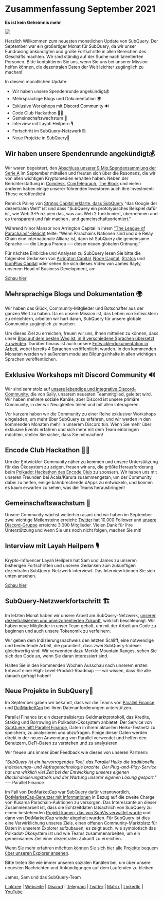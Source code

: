 # Zusammenfassung September 2021

**Es ist kein Geheimnis mehr**

![](https://miro.medium.com/max/700/1*nU7PnYFMR6MMBfccYE_Ujg.png)

Herzlich Willkommen zum neuesten monatlichen Update von SubQuery. Der September war ein großartiger Monat für SubQuery, da wir unser Fundraising ankündigten und große Fortschritte in allen Bereichen des Geschäfts machten. Wir sind ständig auf der Suche nach talentierten Personen. Bitte kontaktieren Sie uns, wenn Sie uns bei unserer Mission helfen können, die dezentralen Daten der Welt leichter zugänglich zu machen!

In diesem monatlichen Update:

- Wir haben unsere Spendenrunde angekündigt💰
- Mehrsprachige Blogs und Dokumentation 🌍
- Exklusive Workshops mit Discord Community 🔊
- Code Club Hackathon 👩‍🎓
- Gemeinschaftswachstum 🚀
- Interview mit Layah Heilpern 🎙
- Fortschritt im SubQuery-Netzwerk🏗
- Neue Projekte in SubQuery🤝

## Wir haben unsere Spendenrunde angekündigt💰

Wir waren begeistert, den [Abschluss unserer 9 Mio.Spendensammlung der Serie A](https://subquery.medium.com/series-a-1abed6c1c2af) im September mitteilen und freuten sich über die Resonanz, die wir von allen wichtigen Kryptomedien erhalten haben. Neben der Berichterstattung in [Coindesk](https://www.coindesk.com/business/2021/09/08/subquery-gets-9m-in-series-a-to-improve-access-to-blockchain-data-on-polkadot/), [CoinTelegraph](https://cointelegraph.com/news/subquery-raises-9m-for-polkadot-data-protocol), [The Block](https://www.theblockcrypto.com/post/116915/subquery-indexing-protocol-polkadot-funding-saft) und vielen anderen haben einige unserer führenden Investoren auch ihre Investment-These veröffentlicht.

Rennick Palley von [Stratos Capital erklärte, dass SubQuery](https://medium.com/stratos-technologies/the-google-of-the-decentralized-world-our-investment-in-subquery-e6e7d949b00a) "das Google der dezentralen Welt" ist und dass "SubQuery ein prototypisches Beispiel dafür ist, wie Web 3-Prinzipien das, was aus Web 2 funktioniert, übernehmen und es transparent und fair machen , und gemeinschaftsorientiert."

Während Ninor Mansor von Arrington Capital in ihrem ["The League of Parachains"-Bericht](https://arringtonxrpcapital.com/2021/09/17/the-league-of-parachains-polkadot/) teilte: "Wenn Parachains Nationen sind und die Relay Chain eine internationale Allianz ist, dann ist SubQuery die gemeinsame Sprache --- die Lingua Franca --- dieser neuen globalen Ordnung."

Für nächste Einblicke und Analysen zu SubQuery lesen Sie bitte die folgenden Gedanken von [Arrington Capital](https://arringtonxrpcapital.com/2021/09/08/building-the-multi-chain-world-announcing-our-investment-into-subquery/), [Node Capital](https://www.node.capital/blog-posts/a-subquery-to-supercharge-your-insights), [Stratos](https://medium.com/stratos-technologies/the-google-of-the-decentralized-world-our-investment-in-subquery-e6e7d949b00a) und [IconPlus Capital](https://medium.com/@iconpluscapital/understanding-the-aggregation-of-data-in-subquery-network-investment-thesis-90fe8f6b7abe) oder sehen Sie sich dieses Video von James Bayly, unserem Head of Business Development, an:

[Schau hier](https://youtu.be/NRn3E-ERIds)

## Mehrsprachige Blogs und Dokumentation 🌍

Wir haben das Glück, Community-Mitglieder und Botschafter aus der ganzen Welt zu haben. Da es unsere Mission ist, das Leben von Entwicklern zu erleichtern, arbeiten wir hart daran, SubQuery für unsere globale Community zugänglich zu machen.

Um dieses Ziel zu erreichen, freuen wir uns, Ihnen mitteilen zu können, dass unser [Blog auf dem besten Weg ist, in 9 verschiedene Sprachen übersetzt zu werden](https://blog.subquery.network/). Darüber hinaus ist auch unsere [Entwicklerdokumentation in Arbeit](https://doc.subquery.network/), wobei bereits 4 Sprachen veröffentlicht wurden. In den kommenden Monaten werden wir außerdem modulare Bildungsinhalte in allen wichtigen Sprachen veröffentlichen.

## Exklusive Workshops mit Discord Community 🔊

Wir sind sehr stolz auf [unsere lebendige und integrative Discord-Community](https://discord.com/invite/subquery), die von Sally, unserem neuesten Teammitglied, geleitet wird. Wir haben mehrere soziale Kanäle, aber Discord ist unsere primäre Community, in der wir Neuigkeiten teilen und mit allen interagieren.

Vor kurzem haben wir die Community zu einer Reihe exklusiver Workshops eingeladen, um mehr über SubQuery zu erfahren, und wir werden in den kommenden Monaten mehr in unserem Discord tun. Wenn Sie mehr über exklusive Events erfahren und sich mehr mit dem Team einbringen möchten, stellen Sie sicher, dass Sie mitmachen!

## Encode Club Hackathon 👩‍🎓

Um der Entwickler-Community näher zu kommen und unsere Unterstützung für das Ökosystem zu zeigen, freuen wir uns, die größte Herausforderung beim [Polkadot Hackathon des Encode Club](https://medium.com/encode-club/polkadot-hack-challenges-7cfeba1a4c0e) zu sponsern. Wir haben uns mit unseren Freunden bei Acala/Karura zusammengetan, um der Community dabei zu helfen, einige bahnbrechende dApps zu entwickeln, und können es kaum erwarten zu sehen, was die Teams herausbringen!

## Gemeinschaftswachstum 🚀

Unsere Community wächst weiterhin rasant und wir haben im September zwei wichtige Meilensteine erreicht: [Twitter](https://twitter.com/SubQueryNetwork) hat 10.000 Follower und [unsere Discord-Gruppe](https://discord.com/invite/subquery) erreichte 3.000 Mitglieder. Vielen Dank für Ihre Unterstützung und wenn Sie uns noch nicht folgen, machen Sie mit!

## Interview mit Layah Heilpern 🎙

Krypto-Influencer Layah Heilpern hat Sam und James zu unseren bisherigen Fortschritten und unseren Gedanken zum zukünftigen dezentralen SubQuery-Netzwerk interviewt. Das Interview können Sie sich unten ansehen.

[Schau hier](https://youtu.be/WApnpFjEofg)

## SubQuery-Netzwerkfortschritt 🏗

Im letzten Monat haben wir unsere Arbeit am SubQuery-Netzwerk, [unserer dezentralisierten und anreizorientierten Zukunft](https://subquery.medium.com/the-subquery-network-a-summary-46cde0acb010), wirklich beschleunigt. Wir haben neue Mitglieder in unser Team geholt, um mit der Arbeit am Code zu beginnen und auch unsere Tokenomik zu verfeinern.

Wir geben dem Indizierungsnachweis den letzten Schliff, eine notwendige und bedeutende Arbeit, die garantiert, dass zwei SubQuery-Indexer gleichwertig sind. Wir verwenden dazu Merkle Mountain Ranges, sehen Sie sich den Code an, wenn Sie daran interessiert sind.

Halten Sie in den kommenden Wochen Ausschau nach unserem ersten Entwurf einer High-Level-Produkt-Roadmap --- wir wissen, dass Sie alle danach gefragt haben!

## Neue Projekte in SubQuery🤝

Im September gaben wir bekannt, dass wir die Teams von [Parallel Finance](https://parallel.fi/) und [DotMarketCap](http://www.dotmarketcap.com/) bei ihren Datenanforderungen unterstützen.

Parallel Finance ist ein dezentralisiertes Geldmarktprotokoll, das Kredite, Staking und Borrowing im Polkadot-Ökosystem anbietet. Der Service von [SubQuery hilft Parallel Finance](https://subquery.medium.com/parallel-finance-is-creating-the-next-defi-platform-using-subquery-6fc1e366985a), Daten in ihrem aktuellen Heiko-Testnetz zu speichern, zu analysieren und abzufragen. Einige dieser Daten werden direkt in der neuen Anwendung von Parallel verwendet und helfen den Benutzern, DeFi-Daten zu verstehen und zu analysieren.

Wir freuen uns immer über Feedback wie dieses von unseren Partnern:

_"SubQuery ist ein hervorragendes Tool, das Parallel Heiko die traditionelle Indexierungs- und Abfragetechnologie brachte. Der Plug-and-Play-Service hat uns wirklich viel Zeit bei der Entwicklung unseres eigenen Blockindexierungstools und der Wartung unserer eigenen Lösung gespart."_ --- Parallel Finance

Im Fall von DotMarketCap war [SubQuery dafür verantwortlich, DotMarketCap-Benutzer mit Informationen](https://subquery.medium.com/dotmarketcap-2-0-launches-with-support-from-subquery-and-subvis-ef85b5e0ee31) in Bezug auf die zweite Charge von Kusama Parachain-Auktionen zu versorgen. Das Interessante an dieser Zusammenarbeit ist, dass die Echtzeitdaten tatsächlich von SubQuery zu einem bestehenden [Projekt kamen, das von SubVis verwaltet wurde](https://explorer.subquery.network/subquery/subvis-io/kusama-auction) und dann von DotMarketCap wieder abgeholt wurden. Für SubQuery ist dies eine Verwirklichung unseres Ziels, einen offenen Community-Marktplatz für Daten in unserem Explorer aufzubauen, es zeigt auch, wie symbiotisch das Polkadot-Ökosystem ist und wie Teams zusammenarbeiten, um ein gemeinsames Ziel einer dezentralen Zukunft zu erreichen.

Wenn Sie mehr erfahren möchten [können Sie sich hier alle Projekte bequem über unseren Explorer ansehen](https://explorer.subquery.network/).

Bitte treten Sie wie immer unseren sozialen Kanälen bei, um über unsere neuesten Nachrichten und Ankündigungen auf dem Laufenden zu bleiben.

James, Sam und das SubQuery-Team

[Linktree](https://linktr.ee/subquerynetwork) | [Webseite](https://subquery.network/) | [Discord](https://discord.com/invite/78zg8aBSMG) | [Telegram](https://t.me/subquerynetwork) | [Twitter](https://twitter.com/subquerynetwork) | [Matrix](https://matrix.to/#/#subquery:matrix.org) | [LinkedIn](https://www.linkedin.com/company/subquery) | [YouTube](https://www.youtube.com/channel/UCi1a6NUUjegcLHDFLr7CqLw)
